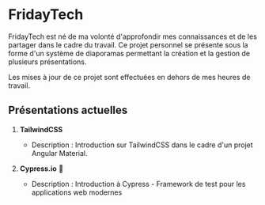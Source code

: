 # FridayTech

FridayTech est né de ma volonté d'approfondir mes connaissances et de les partager dans le cadre du travail. 
Ce projet personnel se présente sous la forme d'un système de diaporamas permettant la création et la gestion de plusieurs présentations.

Les mises à jour de ce projet sont effectuées en dehors de mes heures de travail.

## Présentations actuelles

1. **TailwindCSS**
   - Description : Introduction sur TailwindCSS dans le cadre d'un projet Angular Material.

2. **Cypress.io** 🚧
   - Description : Introduction à Cypress - Framework de test pour les applications web modernes

